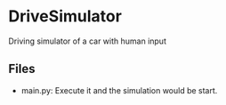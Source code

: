 # DriveSimulator
Driving simulator of a car with human input

## Files
+ main.py: Execute it and the simulation would be start.

